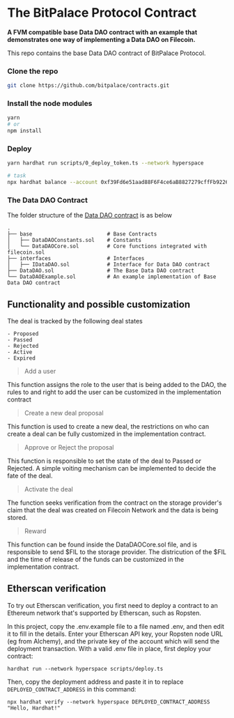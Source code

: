 # The BitPalace Protocol Contract
**A FVM compatible base Data DAO contract with an example that demonstrates one way of implementing a Data DAO on Filecoin.**

This repo contains the base Data DAO contract of BitPalace Protocol.

### Clone the repo

```sh
git clone https://github.com/bitpalace/contracts.git
```

### Install the node modules

```sh
yarn 
# or
npm install
```

### Deploy
```sh
yarn hardhat run scripts/0_deploy_token.ts --network hyperspace

# task
npx hardhat balance --account 0xf39Fd6e51aad88F6F4ce6aB8827279cffFb92266 10000.0 ETH
```

### The Data DAO Contract

The folder structure of the [Data DAO contract](https://github.com/bitpalace/contracts/tree/main/contracts/data-dao) is as below

    .
    ├── base                        # Base Contracts
    │   ├── DataDAOConstants.sol    # Constants
    │   └── DataDAOCore.sol         # Core functions integrated with filecoin.sol
    ├── interfaces                  # Interfaces
    │   ├── IDataDAO.sol            # Interface for Data DAO contract
    ├── DataDAO.sol                 # The Base Data DAO contract
    └── DataDAOExample.sol          # An example implementation of Base Data DAO contract

## Functionality and possible customization

The deal is tracked by the following deal states

    - Proposed
    - Passed 
    - Rejected   
    - Active        
    - Expired
    
> Add a user

This function assigns the role to the user that is being added to the DAO, the rules to and right to add the user can be customized in the implementation contract
  
> Create a new deal proposal

This function is used to create a new deal, the restrictions on who can create a deal can be fully customized in the implementation contract.

> Approve or Reject the proposal

This function is responsible to set the state of the deal to Passed or Rejected. A simple voiting mechanism can be implemented to decide the fate of the deal.

> Activate the deal

The function seeks verification from the contract on the storage provider's claim that the deal was created on Filecoin Network and the data is being stored. 

> Reward

This function can be found inside the DataDAOCore.sol file, and is responsible to send $FIL to the storage provider. The districution of the $FIL and the time of release of the funds can be customized in the implementation contract.


## Etherscan verification

To try out Etherscan verification, you first need to deploy a contract to an Ethereum network that's supported by Etherscan, such as Ropsten.

In this project, copy the .env.example file to a file named .env, and then edit it to fill in the details. Enter your Etherscan API key, your Ropsten node URL (eg from Alchemy), and the private key of the account which will send the deployment transaction. With a valid .env file in place, first deploy your contract:

```shell
hardhat run --network hyperspace scripts/deploy.ts
```

Then, copy the deployment address and paste it in to replace `DEPLOYED_CONTRACT_ADDRESS` in this command:

```shell
npx hardhat verify --network hyperspace DEPLOYED_CONTRACT_ADDRESS "Hello, Hardhat!"
```
